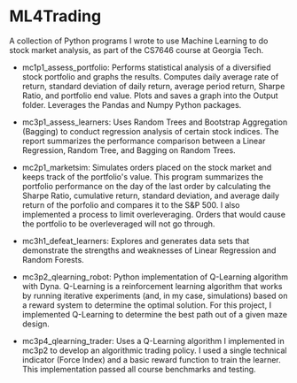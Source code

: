 # ML4Trading
A collection of Python programs I wrote to use Machine Learning to do stock market analysis, as part of the CS7646 course at Georgia Tech.

* mc1p1_assess_portfolio: Performs statistical analysis of a diversified stock portfolio and graphs the results. Computes daily average rate of return, standard deviation of daily return, average period return, Sharpe Ratio, and portfolio end value. Plots and saves a graph into the Output folder. Leverages the Pandas and Numpy Python packages.

* mc3p1_assess_learners: Uses Random Trees and Bootstrap Aggregation (Bagging) to conduct regression analysis of certain stock indices. The report summarizes the performance comparison between a Linear Regression, Random Tree, and Bagging on Random Trees.

* mc2p1_marketsim: Simulates orders placed on the stock market and keeps track of the portfolio's value. This program summarizes the portfolio performance on the day of the last order by calculating the Sharpe Ratio, cumulative return, standard deviation, and average daily return of the porfolio and compares it to the S&P 500. I also implemented a process to limit overleveraging. Orders that would cause the portfolio to be overleveraged will not go through.

* mc3h1_defeat_learners: Explores and generates data sets that demonstrate the strengths and weaknesses of Linear Regression and Random Forests. 

* mc3p2_qlearning_robot: Python implementation of Q-Learning algorithm with Dyna. Q-Learning is a reinforcement learning algorithm that  works by running iterative experiments (and, in my case, simulations) based on a reward system to determine the optimal solution. For this project, I implemented Q-Learning to determine the best path out of a given maze design.

* mc3p4_qlearning_trader: Uses a Q-Learning algorithm I implemented in mc3p2 to develop an algorithmic trading policy. I used a single technical indicator (Force Index) and a basic reward function to train the learner. This implementation passed all course benchmarks and testing. 
